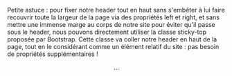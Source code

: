 Petite astuce : pour fixer notre header tout en haut sans s'embêter à lui faire recouvrir toute la largeur de la page via des propriétés left et right, et sans mettre une immense marge au corps de notre site pour éviter qu'il passe sous le header, nous pouvons directement utiliser la classe sticky-top proposée par Bootstrap. Cette classe va coller notre header en haut de la page, tout en le considérant comme un élément relatif du site : pas besoin de propriétés supplémentaires !

<header class="sticky-top ...">
    ...
</header>